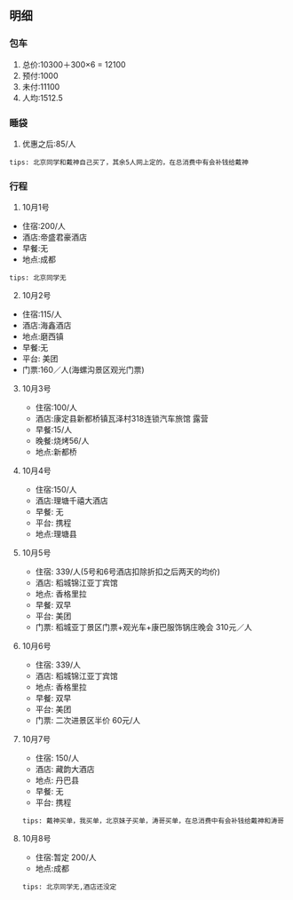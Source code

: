 ## 明细

### 包车
1. 总价:10300＋300×6 = 12100	
2. 预付:1000
3. 未付:11100
4. 人均:1512.5

### 睡袋
1. 优惠之后:85/人

 ```
 tips: 北京同学和戴神自己买了，其余5人网上定的，在总消费中有会补钱给戴神
 ```
 
### 行程

1. 10月1号
 * 住宿:200/人
 * 酒店:帝盛君豪酒店
 * 早餐:无
 * 地点:成都
 
 ```
 tips: 北京同学无
 ```
 
2. 10月2号
 * 住宿:115/人
 * 酒店:海鑫酒店
 * 地点:磨西镇 
 * 早餐:无
 * 平台: 美团
 * 门票:160／人(海螺沟景区观光门票)

3. 10月3号
	* 住宿:100/人 
	* 酒店:康定县新都桥镇瓦泽村318连锁汽车旅馆 露营
	* 早餐:15/人
	* 晚餐:烧烤56/人
	* 地点:新都桥

4. 10月4号
	* 住宿:150/人
	* 酒店:理塘千禧大酒店
	* 早餐: 无
	* 平台: 携程
	* 地点:理塘县

5. 10月5号
	* 住宿: 339/人(5号和6号酒店扣除折扣之后两天的均价)
	* 酒店: 稻城锦江亚丁宾馆
	* 地点: 香格里拉
	* 早餐: 双早
	* 平台: 美团
	* 门票: 稻城亚丁景区门票+观光车+康巴服饰锅庄晚会 310元／人

6. 10月6号
	* 住宿: 339/人
	* 酒店: 稻城锦江亚丁宾馆
	* 地点: 香格里拉
	* 早餐: 双早
	* 平台: 美团
	* 门票: 二次进景区半价 60元/人

7. 10月7号
	* 住宿: 150/人
	* 酒店: 藏韵大酒店
	* 地点: 丹巴县
	* 早餐: 无
	* 平台: 携程
	
	 ```
	 tips: 戴神买单，我买单，北京妹子买单，涛哥买单，在总消费中有会补钱给戴神和涛哥
	 ```

8. 10月8号
	* 住宿:暂定 200/人
	* 地点:成都
	
	 ```
	 tips: 北京同学无,酒店还没定
	 ```
